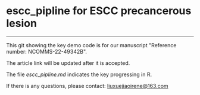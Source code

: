 # escc_pipline for ESCC precancerous lesion
-------

This git showing the key demo code is for our manuscript "Reference number: NCOMMS-22-49342B".

The article link will be updated after it is accepted.

The file *escc_pipline.md* indicates the key progressing in R.  



If there is any questions, please contact: liuxuejiaoirene@163.com
